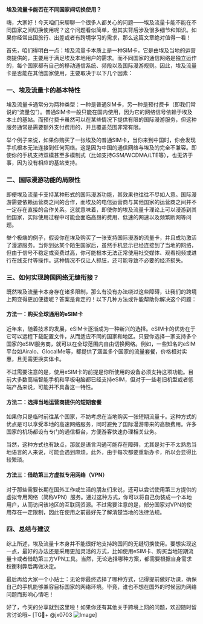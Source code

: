 **埃及流量卡能否在不同国家间切换使用？**

嗨，大家好！今天咱们来聊聊一个很多人都关心的问题——埃及流量卡能不能在不同国家之间切换使用呢？这个问题看似简单，但其实背后涉及很多细节和知识。如果你经常出国旅行、出差或者有跨境学习的需求，那么这篇文章绝对值得一看！

首先，咱们得明白一点：埃及流量卡本质上是一种SIM卡，它是由埃及当地的运营商提供的，主要用于满足埃及本地用户的需求。而不同国家的通信网络是独立运作的，每个国家都有自己的移动通信系统、频段以及国际漫游规则。因此，埃及流量卡是否能在其他国家使用，主要取决于以下几个因素：

### 一、埃及流量卡的基本特性

埃及流量卡通常分为两种类型：一种是普通SIM卡，另一种是预付费卡（即我们常说的“流量包”）。普通SIM卡一般只能在国内使用，因为它的网络信号依赖于埃及本土的基站。而预付费卡虽然可以在某些情况下提供有限的国际漫游服务，但这种服务通常是需要额外支付费用的，并且覆盖范围非常有限。

举个例子来说，如果你购买了一张埃及的普通SIM卡，当你来到中国时，你会发现手机根本无法连接到任何网络。这是因为中国的通信网络与埃及的完全不兼容。即使你的手机支持双模甚至多模制式（比如支持GSM/WCDMA/LTE等），也无济于事，因为没有相应的基站支持。

### 二、国际漫游功能的局限性

即便埃及流量卡支持某种形式的国际漫游功能，其效果也往往不尽如人意。国际漫游需要依赖运营商之间的合作，而埃及的电信运营商与其他国家的运营商之间并不一定存在直接的合作关系。这就意味着，即使你的埃及流量卡理论上可以漫游到其他国家，实际使用过程中可能会面临高昂的费用、低速的网速以及频繁断网等问题。

举个极端的例子，假设你在埃及购买了一张支持国际漫游的流量卡，并且成功激活了漫游服务。当你到达某个陌生国家后，虽然手机显示已经连接到了当地的网络，但由于信号不稳定或资费过高，你可能根本无法正常使用社交媒体、观看视频或进行在线支付等操作。这种情况不仅让人抓狂，还可能导致不必要的经济损失。

### 三、如何实现跨国网络无缝衔接？

既然埃及流量卡本身存在诸多限制，那么有没有办法绕过这些障碍，让我们的跨境上网变得更加便捷呢？答案是肯定的！以下几种方法或许能帮助你解决这个问题：

#### 方法一：购买全球通用的eSIM卡

近年来，随着技术的发展，eSIM卡逐渐成为一种新兴的选择。eSIM卡的优势在于它可以远程下载配置文件，从而适应不同的国家和地区。只要你选择一家支持多个国家的eSIM服务商，就可以在全球范围内自由切换网络。例如，一些知名的eSIM平台如Airalo、GlocalMe等，都提供了涵盖多个国家的流量套餐，价格相对实惠，且无需更换实体卡。

不过需要注意的是，使用eSIM卡的前提是你所使用的设备必须支持这项功能。目前大多数高端智能手机和平板电脑都已经支持eSIM，但对于一些老旧机型或者低端产品来说，可能并不具备这一特性。

#### 方法二：选择当地运营商提供的短期套餐

如果你只是临时前往某个国家，不妨考虑在当地购买一张短期流量卡。这种方式的优点是可以享受本地的高速网络服务，同时避免了国际漫游带来的高额费用。许多国家的机场都设有专门的通信柜台，方便游客快速办理相关业务。

当然，这种方式也有缺点，那就是语言沟通可能存在障碍，尤其是对于不太熟悉当地语言的人来说，可能会遇到麻烦。此外，由于每次都要重新办卡，所以会显得比较繁琐。

#### 方法三：借助第三方虚拟专用网络（VPN）

对于那些需要长期在国外工作或生活的朋友们来说，还可以尝试使用第三方提供的虚拟专用网络（简称VPN）服务。通过这种方式，你可以将自己伪装成一个本地用户，从而访问该地区的互联网资源。不过需要注意的是，部分国家对VPN的使用存在一定限制，因此在使用之前最好先了解清楚当地的法律法规。

### 四、总结与建议

综上所述，埃及流量卡本身并不能很好地支持跨国间的无缝切换使用。要想实现这一点，最好的办法还是采用更加灵活的方式，比如使用eSIM卡、购买当地短期流量卡或者借助第三方VPN工具。当然，无论选择哪种方案，都需要根据自身需求权衡利弊后再做决定。

最后再给大家一个小贴士：无论你最终选择了哪种方式，记得提前做好功课，确保自己的手机能够兼容目标国家的网络环境。毕竟，谁也不想在国外的时候因为网络问题而影响心情吧！

好了，今天的分享就到这里啦！如果你还有其他关于跨境上网的问题，欢迎随时留言讨论哦~ [TG💪+ @jx0703 ![Image](https://github.com/user-attachments/assets/dbca1d08-cadb-493c-b0ec-ad6f7a83f270)]